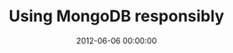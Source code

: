 ---
event: Symfony Live Paris 2012
title: "Using MongoDB responsibly "
youtube_id: 8F00NUIo2Eg
authors: 
    - Jeremy Mikola

layout: youtube
date: 2012-06-06 00:00:00
---